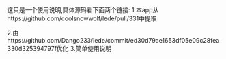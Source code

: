 这只是一个使用说明,具体源码看下面两个链接:
1.本app从https://github.com/coolsnowwolf/lede/pull/331中提取

2.由https://github.com/Dango233/lede/commit/ed30d79ae1653df05e09c28fea330d325394797f优化
3.简单使用说明

